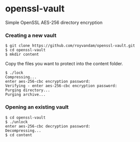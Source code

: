 # openssl-vault
Simple OpenSSL AES-256 directory encryption

### Creating a new vault

```
$ git clone https://github.com/royvandam/openssl-vault.git
$ cd openssl-vault
$ mkdir content
```

Copy the files you want to protect into the content folder.

```
$ ./lock
Compressing...
enter aes-256-cbc encryption password:
Verifying - enter aes-256-cbc encryption password:
Purging directory...
Purging archive...
```

### Opening an existing vault

```
$ cd openssl-vault
$ ./unlock
enter aes-256-cbc decryption password:
Decompressing... 
$ cd content
```
